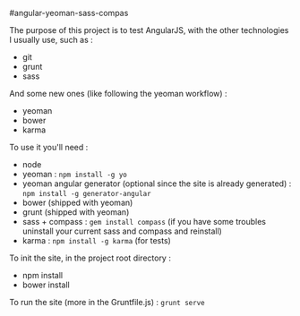 #angular-yeoman-sass-compas

The purpose of this project is to test AngularJS, with the other technologies I usually use, such as :

* git
* grunt
* sass

And some new ones (like following the yeoman workflow) :

* yeoman
* bower
* karma

To use it you'll need :

* node
* yeoman : `npm install -g yo`
* yeoman angular generator (optional since the site is already generated) : `npm install -g generator-angular`
* bower (shipped with yeoman)
* grunt (shipped with yeoman)
* sass + compass : `gem install compass` (if you have some troubles uninstall your current sass and compass and reinstall)
* karma : `npm install -g karma` (for tests)

To init the site, in the project root directory :

* npm install
* bower install

To run the site (more in the Gruntfile.js) : `grunt serve`